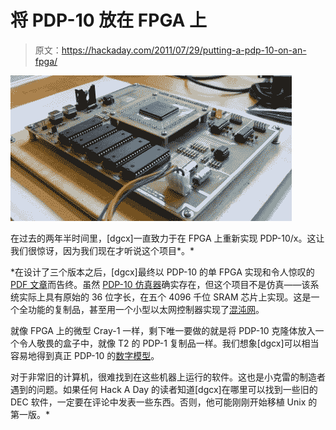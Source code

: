 # 将 PDP-10 放在 FPGA 上

> 原文：<https://hackaday.com/2011/07/29/putting-a-pdp-10-on-an-fpga/>

[![](img/e222a2b408403ddd81ec72ba6cd53339.png "PDP")](http://hackaday.com/wp-content/uploads/2011/07/pdp1.jpg)

在过去的两年半时间里，[dgcx]一直致力于在 FPGA 上重新实现 PDP-10/x。这让我们很惊讶，因为我们现在才听说这个项目*。*

 *在设计了三个版本之后，[dgcx]最终以 PDP-10 的单 FPGA 实现和令人惊叹的[PDF 文章](http://homepage.mac.com/dgcx/pdp10x/pdp10x.pdf)而告终。虽然 [PDP-10 仿真器](http://www.aracnet.com/~healyzh/pdp10emu.html)确实存在，但这个项目不是仿真——该系统实际上具有原始的 36 位字长，在五个 4096 千位 SRAM 芯片上实现。这是一个全功能的复制品，甚至用一个小型以太网控制器实现了[混沌网](http://en.wikipedia.org/wiki/Chaosnet)。

就像 FPGA 上的微型 Cray-1 一样，剩下唯一要做的就是将 PDP-10 克隆体放入一个令人敬畏的盒子中，就像 T2 的 PDP-1 复制品一样。我们想象[dgcx]可以相当容易地得到真正 PDP-10 的[数字模型](http://hackaday.com/wp-content/uploads/2011/07/tf2.png)。

对于非常旧的计算机，很难找到在这些机器上运行的软件。这也是小克雷的制造者遇到的问题。如果任何 Hack A Day 的读者知道[dgcx]在哪里可以找到一些旧的 DEC 软件，一定要在评论中发表一些东西。否则，他可能刚刚开始移植 Unix 的第一版。*